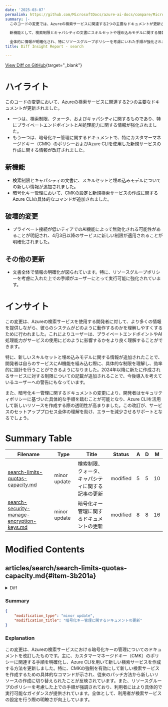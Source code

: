 ```yaml
---
date: '2025-03-07'
permalink: https://github.com/MicrosoftDocs/azure-ai-docs/compare/MicrosoftDocs:31c2d64...MicrosoftDocs:4d90f76
summary: |-
  このコードの変更では、Azureの検索サービスに関連する2つの主要なドキュメントが更新されました。一つは検索制限やキャパシティに関するもので、プライベートエンドポイントやAI処理能力に関する情報が強化されました。もう一つは暗号化キー管理に関するドキュメントで、カスタマーマネージドキーのポリシーやAzure CLIを使った新規サービスの作成に関する情報が改訂されました。

  新機能として、検索制限とキャパシティの文書にスキルセットや埋め込みモデルに関する情報が追加され、暗号化キー管理文書にはCMKの設定やAzure CLIのコマンドが加わりました。また、破壊的変更として、プライベート接続が低いティアでのAI機能が無効化される可能性が明記され、新しい制限が4月3日以降に適用されることが示されています。

  全体的に情報が明確化され、特にリソースグループポリシーを考慮にいれた手順が強化されました。この変更は、Azureの検索サービスを使用する開発者にとって、システムの理解を容易にし、AI機能の実装やセキュリティポリシーの遵守を助けることを目的としています。
title: Diff Insight Report - search

---
```


[View Diff on GitHub](https://github.com/MicrosoftDocs/azure-ai-docs/compare/MicrosoftDocs:31c2d64...MicrosoftDocs:4d90f76){target="_blank"}

# ハイライト

このコードの変更において、Azureの検索サービスに関連する2つの主要なドキュメントが更新されました。
- 一つは、検索制限、クォータ、およびキャパシティに関するものであり、特にプライベートエンドポイントとAI処理能力に関する情報が強化されました。
- もう一つは、暗号化キー管理に関するドキュメントで、特にカスタマーマネージドキー（CMK）のポリシーおよびAzure CLIを使用した新規サービスの作成に関する情報が改訂されました。

## 新機能
- 検索制限とキャパシティの文書に、スキルセットと埋め込みモデルについての新しい情報が追加されました。
- 暗号化キー管理において、CMKの設定と新規検索サービスの作成に関するAzure CLIの具体的なコマンドが追加されました。

## 破壊的変更
- プライベート接続が低いティアでのAI機能によって無効化される可能性があることが明記され、4月3日以降のサービスに新しい制限が適用されることが明確化されました。

## その他の更新
- 文書全体で情報の明確化が図られています。特に、リソースグループポリシーを考慮に入れた上での手順がユーザーにとって実行可能に強化されています。

# インサイト

この変更は、Azureの検索サービスを使用する開発者に対して、より多くの情報を提供しながら、彼らのシステムがどのように動作するのかを理解しやすくするために行われました。これによりユーザーは、プライベートエンドポイントやAI処理能力がサービスの使用にどのように影響するかをより良く理解することができます。

特に、新しいスキルセットと埋め込みモデルに関する情報が追加されたことで、開発者は自らのサービスにAI機能を組み込む際に、具体的な制限を理解し、効率的に設計を行うことができるようになりました。2024年以降に新たに作成されるサービスに対する制限についての記載が追加されることで、今後導入を考えているユーザーへの警告にもなっています。

また、暗号化キー管理に関するドキュメントの変更により、開発者はセキュリティポリシーに基づいた具体的な手順を踏むことが可能となり、Azure CLIを活用して新しいリソースを作成する際の透明性が高まりました。この改訂が、サービスのセットアッププロセス全体の理解を助け、エラーを減少させるサポートとなるでしょう。

# Summary Table
|  Filename  | Type |    Title    | Status | A  | D  | M  |
|------------|------|-------------|--------|----|----|----|
| [search-limits-quotas-capacity.md](#item-3b201a) | minor update | 検索制限、クォータ、キャパシティに関する記事の更新 | modified | 5 | 5 | 10 | 
| [search-security-manage-encryption-keys.md](#item-db3487) | minor update | 暗号化キー管理に関するドキュメントの更新 | modified | 8 | 8 | 16 | 


# Modified Contents
## articles/search/search-limits-quotas-capacity.md{#item-3b201a}

<details>
<summary>Diff</summary>
````diff
@@ -145,14 +145,14 @@ Indexers can access other Azure resources [over private endpoints](search-indexe
 | Resource | Free | Basic | S1 | S2 | S3 | S3 HD | L1 | L2 |
 |----------|------|-------|----|----|----|-------|----|----|
 | Private endpoint indexer support | No | Yes | Yes | Yes | Yes | No | Yes | Yes |
-| Private endpoint support for indexers with a skillset<sup>1</sup> | No | No | No | Yes | Yes | No | Yes | Yes |
-| Private endpoint support for indexers with a skillset and integrated vectorization <sup>2</sup> | No | Yes | Yes | Yes | Yes | No | Yes | Yes |
+| Private endpoint support for indexers with a skillset <sup>1</sup> | No | No | Yes | Yes | Yes | No | Yes | Yes |
+| Private endpoint support for skillsets with an embedding skill <sup>2</sup> | No | Yes | Yes | Yes | Yes | No | Yes | Yes |
 | Maximum private endpoints | N/A | 10 or 30 | 100 | 400 | 400 | N/A | 20 | 20 |
-| Maximum distinct resource types<sup>3</sup> | N/A | 4 | 7 | 15 | 15 | N/A | 4 | 4 |
+| Maximum distinct resource types <sup>3</sup> | N/A | 4 | 7 | 15 | 15 | N/A | 4 | 4 |
 
-<sup>1</sup> AI enrichment and image analysis are computationally intensive and consume disproportionate amounts of available processing power. For this reason, private connections are disabled on lower tiers to ensure the performance and stability of the search service itself.
+<sup>1</sup> AI enrichment and image analysis are computationally intensive and consume disproportionate amounts of available processing power. For this reason, private connections are disabled on lower tiers to ensure the performance and stability of the search service itself. On basic services, private connections to an Azure AI multi-service resource are unsupported to preserve service stability. For the S1 tier, make sure the service was created with [higher limits](search-limits-quotas-capacity.md#partition-storage-gb) after April 3, 2024. 
 
-<sup>2</sup> High-capacity services created after April 3, 2024 in the regions listed under [Partition Storage](search-limits-quotas-capacity.md#partition-storage-gb) and running [integrated vectorization](vector-search-integrated-vectorization.md) workloads at indexing time support shared private links in paid tiers. The system must detect at least a skill that is embedding data.
+<sup>2</sup> Private connections to an embedding model are supported on basic and S1 high-capacity search services created after April 3, 2024, with the [higher limits](search-limits-quotas-capacity.md#partition-storage-gb) for storage and computational processing. 
 
 <sup>3</sup> The number of distinct resource types are computed as the number of unique `groupId` values used across all shared private link resources for a given search service, irrespective of the status of the resource.
 
````
</details>

### Summary

```json
{
    "modification_type": "minor update",
    "modification_title": "検索制限、クォータ、キャパシティに関する記事の更新"
}
```

### Explanation
この変更は、Azureの検索サービスに関するドキュメントにおいていくつかの小さな更新を含んでいます。具体的には、プライベートエンドポイントに関するサポート情報が見直され、スキルセットや埋め込みモデルに関連する新しい情報が追記されています。また、AIの強化や画像分析が処理能力を大きく消費するため、低いティアでのプライベート接続の無効化についての説明も強化されています。加えて、2024年4月3日以降に作成されたサービスに対して高い制限が適用されることが明記され、ユーザーに対してより明確なガイドラインが提供されています。この変更は、全体的にサービスの安定性を維持し、正確な利用情報を提供することを目的としています。

## articles/search/search-security-manage-encryption-keys.md{#item-db3487}

<details>
<summary>Diff</summary>
````diff
@@ -347,7 +347,7 @@ A policy that's assigned to a resource group in your subscription is effective i
 
 For new search services, create them with [SearchEncryptionWithCmk](/rest/api/searchmanagement/services/create-or-update?view=rest-searchmanagement-2023-11-01&tabs=HTTP#searchencryptionwithcmk&preserve-view=true) set to `Enabled`. 
 
-Neither the Azure portal nor the command line tools (the Azure CLI and Azure PowerShell) provide this property natively, but you can use [Management REST API](/rest/api/searchmanagement/services/create-or-update) to provision a search service with a CMK policy definition. You can also use the Azure CLI `az resource create` or `update` command to set properties as name-value pairs.
+Neither the Azure portal nor the command line tools (the Azure CLI and Azure PowerShell) provide this property natively, but you can use [Management REST API](/rest/api/searchmanagement/services/create-or-update) to provision a search service with a CMK policy definition.
 
 ### [**Management REST API**](#tab/mgmt-rest-create)
 
@@ -376,22 +376,22 @@ PUT https://management.azure.com/subscriptions/{{subscriptionId}}/resourceGroups
       }
     }
 ```
-
+<!-- 
 ### [**Azure CLI**](#tab/azure-cli-create)
 
-1. Create your search service using the examples in [Manage your Azure AI Search service with the Azure CLI](search-manage-azure-cli.md).
+These instructions assume you have a Deny policy defined for the resource group into which you're deploying a new search service.
 
-1. Patch your service using the update command, substituting valid values for an existing search service and resource group.
+Run the following [`az resource`](/cli/azure/resource) command to create a new search service with CMK enforcement enabled. Substitute valid values for the name of the new search service and name of the existing resource group. The command includes eastus for a region so that you can see how regions are specified (lower case, no spaces).
 
-   ```azurecli
-   az resource update --name SEARCH-SERVICE-PLACEHOLDER --resource-group RESOURCE-GROUP-PLACEHOLDER --resource-type searchServices --namespace Microsoft.Search --set properties.encryptionWithCmk.enforcement=Enabled
-   ```
+```azurecli
+az resource create --name SEARCH-SERVICE-PLACEHOLDER --location eastus --resource-group RESOURCE-GROUP-PLACEHOLDER --resource-type searchServices --namespace Microsoft.Search --set properties.encryptionWithCmk.enforcement=Enabled
+``` -->
 
 ---
 
 #### Update an existing search service
 
-For existing search services that are now non-compliant, patch them using [Services - Update API](/rest/api/searchmanagement/services/update). Patching the services restores the ability to update search service properties.
+For existing search services that are now non-compliant, patch them using [Services - Update API](/rest/api/searchmanagement/services/update) or the Azure CLI [az resource update](/cli/azure/resource?view=azure-cli-latest#az-resource-update&preserve-view=true) command. Patching the services restores the ability to update search service properties.
 
 ### [**Management REST API**](#tab/mgmt-rest-update)
 
````
</details>

### Summary

```json
{
    "modification_type": "minor update",
    "modification_title": "暗号化キー管理に関するドキュメントの更新"
}
```

### Explanation
この変更は、Azureの検索サービスにおける暗号化キーの管理についてのドキュメントを改訂したものです。主に、カスタマーマネージドキー（CMK）のポリシーに関連する手順を明確化し、Azure CLIを用いて新しい検索サービスを作成する方法を更新しました。特に、CMKの強制を有効にして新しい検索サービスを作成するための具体的なコマンドが示され、従来のパッチ方法から新しいリソースの作成に切り替えられたことが反映されています。また、リソースグループのポリシーを考慮した上での手順が強調されており、利用者にはより具体的で実行可能なガイダンスが提供されています。全体として、利用者が検索サービスの設定を行う際の明瞭さが向上しています。


